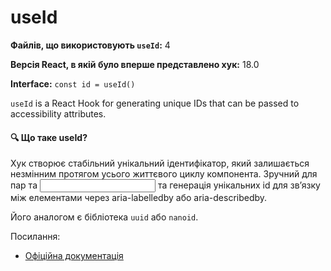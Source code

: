 # useId

**Файлів, що використовують `useId`:** 4

**Версія React, в якій було вперше представлено хук:** 18.0

**Interface:** `const id = useId()`

`useId` is a React Hook for generating unique IDs that can be passed to accessibility attributes.


#### 🔍 Що таке useId?

Хук створює стабільний унікальний ідентифікатор, який залишається незмінним протягом усього життєвого циклу компонента.
Зручний для пар <label> та <input> та генерація унікальних id для зв’язку між елементами через aria-labelledby або aria-describedby.

Його аналогом є бібліотека `uuid` або `nanoid`.

Посилання:
- [Офіційна документація](https://react.dev/reference/react/useId)
